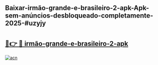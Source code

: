 ## Baixar-irmão-grande-e-brasileiro-2-apk-Apk-sem-anúncios-desbloqueado-completamente-2025-#uzyjy

# <h2><a href="https://ainizakaria.my?title=irmão-grande-e-brasileiro-2-apk&ref=22M">🔗👉 🔴 irmão-grande-e-brasileiro-2-apk</a></h2>

[![acn](https://github.com/user-attachments/assets/0f9c940e-d8b0-45ae-aac7-cd30a18b3e1c)](https://ainizakaria.my?title=irmão-grande-e-brasileiro-2-apk&ref=22M)

